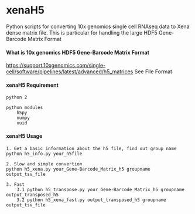# xenaH5
Python scripts for converting 10x genomics single cell RNAseq data to Xena dense matrix file.  This is particular for handling the large HDF5 Gene-Barcode Matrix Format


#### What is 10x genomics HDF5 Gene-Barcode Matrix Format

https://support.10xgenomics.com/single-cell/software/pipelines/latest/advanced/h5_matrices
See File Format


#### xenaH5 Requirement
    python 2

    python modules
        h5py
        numpy
        uuid


#### xenaH5 Usage

    1. Get a basic information about the h5 file, find out group name
    python h5_info.py your_h5file

    2. Slow and simple convertion
    python h5_xena.py your_Gene-Barcode_Matrix_h5 groupname output_tsv_file

    3. Fast
        3.1 python h5_transpose.py your_Gene-Barcode_Matrix_h5 groupname output_transposed_h5
        3.2 python h5_xena_fast.py output_transposed_h5 groupname output_tsv_file

